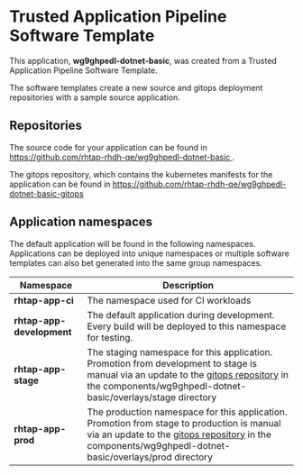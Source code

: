 # Trusted Application Pipeline Software Template

This application, **wg9ghpedl-dotnet-basic**, was created from a Trusted Application Pipeline Software Template.

The software templates create a new source and gitops deployment repositories with a sample source application. 

## Repositories

The source code for your application can be found in [https://github.com/rhtap-rhdh-qe/wg9ghpedl-dotnet-basic ](https://github.com/rhtap-rhdh-qe/wg9ghpedl-dotnet-basic ).
 
The gitops repository, which contains the kubernetes manifests for the application can be found in 
[https://github.com/rhtap-rhdh-qe/wg9ghpedl-dotnet-basic-gitops ](https://github.com/rhtap-rhdh-qe/wg9ghpedl-dotnet-basic-gitops ) 

## Application namespaces 

The default application will be found in the following namespaces. Applications can be deployed into unique namespaces or multiple software templates can also bet generated into the same group namespaces.  

|  Namespace   |  Description   |  
| -------- | -------- |
| **rhtap-app-ci** | The namespace used for CI workloads |
| **rhtap-app-development** | The default application during development. Every build will be deployed to this namespace for testing. |
| **rhtap-app-stage** | The staging namespace for this application. Promotion from development to stage is manual via an update to the [gitops repository](https://github.com/rhtap-rhdh-qe/wg9ghpedl-dotnet-basic-gitops ) in the components/wg9ghpedl-dotnet-basic/overlays/stage directory |
| **rhtap-app-prod** | The production namespace for this application. Promotion from stage to production is manual via an update to the [gitops repository](https://github.com/rhtap-rhdh-qe/wg9ghpedl-dotnet-basic-gitops ) in the components/wg9ghpedl-dotnet-basic/overlays/prod directory |